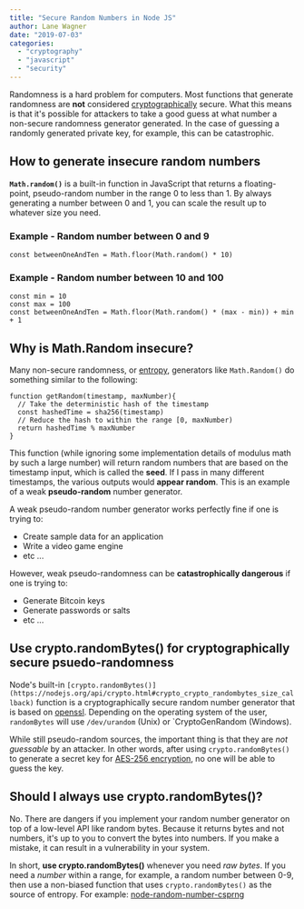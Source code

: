 ```yaml
---
title: "Secure Random Numbers in Node JS"
author: Lane Wagner
date: "2019-07-03"
categories: 
  - "cryptography"
  - "javascript"
  - "security"
---
```


Randomness is a hard problem for computers. Most functions that generate randomness are **not** considered [cryptographically](https://qvault.io/cryptography/what-is-cryptography/) secure. What this means is that it's possible for attackers to take a good guess at what number a non-secure randomness generator generated. In the case of guessing a randomly generated private key, for example, this can be catastrophic.

## How to generate insecure random numbers

**`Math.random()`** is a built-in function in JavaScript that returns a floating-point, pseudo-random number in the range 0 to less than 1. By always generating a number between 0 and 1, you can scale the result up to whatever size you need.

### Example - Random number between 0 and 9

```
const betweenOneAndTen = Math.floor(Math.random() * 10)
```

### Example - Random number between 10 and 100

```
const min = 10
const max = 100
const betweenOneAndTen = Math.floor(Math.random() * (max - min)) + min + 1
```

## Why is Math.Random insecure?

Many non-secure randomness, or [entropy](https://qvault.io/cryptography/what-is-entropy-in-cryptography/), generators like `Math.Random()` do something similar to the following:

```
function getRandom(timestamp, maxNumber){
  // Take the deterministic hash of the timestamp
  const hashedTime = sha256(timestamp)
  // Reduce the hash to within the range [0, maxNumber)
  return hashedTime % maxNumber
}
```

This function (while ignoring some implementation details of modulus math by such a large number) will return random numbers that are based on the timestamp input, which is called the **seed**. If I pass in many different timestamps, the various outputs would **appear random**. This is an example of a weak **pseudo-random** number generator.

A weak pseudo-random number generator works perfectly fine if one is trying to:

- Create sample data for an application
- Write a video game engine
- etc ...

However, weak pseudo-randomness can be **catastrophically dangerous** if one is trying to:

- Generate Bitcoin keys
- Generate passwords or salts
- etc ...

## Use crypto.randomBytes() for cryptographically secure psuedo-randomness

Node's built-in `[crypto.randomBytes()](https://nodejs.org/api/crypto.html#crypto_crypto_randombytes_size_callback)` function is a cryptographically secure random number generator that is based on [openssl](https://wiki.openssl.org/index.php/Random_Numbers#Initialization). Depending on the operating system of the user, `randomBytes` will use `/dev/urandom` (Unix) or \`CryptoGenRandom (Windows).

While still pseudo-random sources, the important thing is that they are _not guessable_ by an attacker. In other words, after using `crypto.randomBytes()` to generate a secret key for [AES-256 encryption](https://qvault.io/cryptography/aes-256-cipher/), no one will be able to guess the key.

## Should I always use crypto.randomBytes()?

No. There are dangers if you implement your random number generator on top of a low-level API like random bytes. Because it returns bytes and not numbers, it's up to you to convert the bytes into numbers. If you make a mistake, it can result in a vulnerability in your system.

In short, **use crypto.randomBytes()** whenever you need _raw bytes_. If you need a _number_ within a range, for example, a random number between 0-9, then use a non-biased function that uses `crypto.randomBytes()` as the source of entropy. For example: [node-random-number-csprng](https://github.com/joepie91/node-random-number-csprng)
